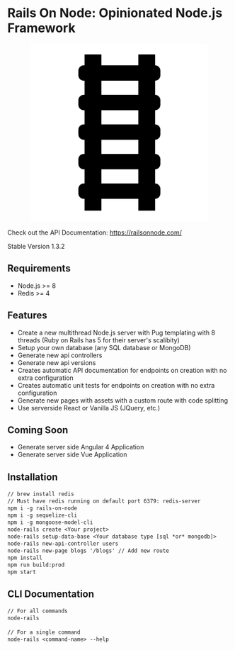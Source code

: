 # Rails On Node: Opinionated Node.js Framework

<div style="text-align:center"><img src ="./rails-black.svg" /></div>

Check out the API Documentation: https://railsonnode.com/

Stable Version 1.3.2

## Requirements
- Node.js >= 8
- Redis >= 4

## Features
- Create a new multithread Node.js server with Pug templating with 8 threads (Ruby on Rails has 5 for their server's scalibity)
- Setup your own database (any SQL database or MongoDB)
- Generate new api controllers
- Generate new api versions
- Creates automatic API documentation for endpoints on creation with no extra configuration
- Creates automatic unit tests for endpoints on creation with no extra configuration
- Generate new pages with assets with a custom route with code splitting
- Use serverside React or Vanilla JS (JQuery, etc.)

## Coming Soon
- Generate server side Angular 4 Application
- Generate server side Vue Application

## Installation
```
// brew install redis
// Must have redis running on default port 6379: redis-server
npm i -g rails-on-node
npm i -g sequelize-cli
npm i -g mongoose-model-cli
node-rails create <Your project>
node-rails setup-data-base <Your database type [sql *or* mongodb]>
node-rails new-api-controller users
node-rails new-page blogs '/blogs' // Add new route
npm install
npm run build:prod
npm start
```

## CLI Documentation
```
// For all commands
node-rails

// For a single command
node-rails <command-name> --help
```